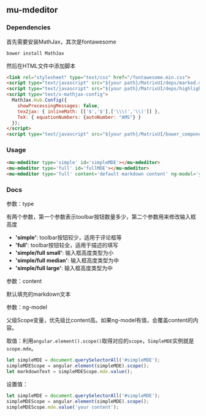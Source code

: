 ## mu-mdeditor

### Dependencies

首先需要安装MathJax，其次是fontawesome

```bash
bower install MathJax
```

然后在HTML文件中添加脚本

```html
<link rel="stylesheet" type="text/css" href="/fontawesome.min.css">
<script type="text/javascript" src="${your path}/MatrixUI/deps/marked.min.js"></script>
<script type="text/javascript" src="${your path}/MatrixUI/deps/highlight.pack.min.js"></script>
<script type="text/x-mathjax-config">
  MathJax.Hub.Config({
    showProcessingMessages: false,
    tex2jax: { inlineMath: [['$','$'],['\\\(','\\)']] },
    TeX: { equationNumbers: {autoNumber: "AMS"} }
  });
</script>
<script type="text/javascript" src="${your path}/MatrixUI/bower_components/MathJax/MathJax.js"></script>
```

### Usage

```html
<mu-mdeditor type='simple' id='simpleMDE'></mu-mdeditor>
<mu-mdeditor type='full' id='fullMDE'></mu-mdeditor>
<mu-mdeditor type='full' content='default markdown content' ng-model='your scope variable'></mu-mdeditor>
```

### Docs

参数：type

有两个参数，第一个参数表示toolbar按钮数量多少，第二个参数用来修改输入框高度

* **'simple'**: toolbar按钮较少，适用于评论框等
* **'full'**: toolbar按钮较全，适用于描述的填写
* **'simple/full small'**: 输入框高度类型为小
* **'simple/full median'**: 输入框高度类型为中
* **'simple/full large'**: 输入框高度类型为中

参数：content

默认填充的markdown文本

参数：ng-model

父级Scope变量，优先级比content高。如果ng-model有值，会覆盖content的内容。

取值：利用`angular.element().scope()`取得对应的`scope`，`SimpleMDE`实例就是`scope.mde`。

```js
let simpleMDE = document.querySelectorAll('#simpleMDE');
simpleMDEScope = angular.element(simpleMDE).scope();
let markdownText = simpleMDEScope.mde.value();
```

设置值：

```js
let simpleMDE = document.querySelectorAll('#simpleMDE');
simpleMDEScope = angular.element(simpleMDE).scope();
simpleMDEScope.mde.value('your content');
```
